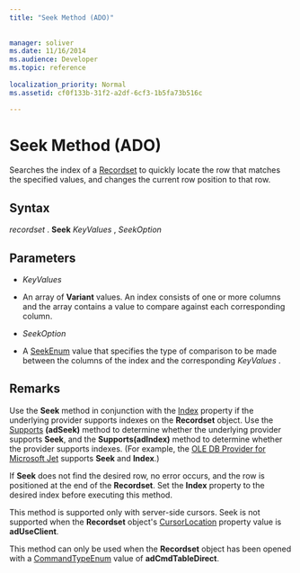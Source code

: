```yaml
---
title: "Seek Method (ADO)"
 
 
manager: soliver
ms.date: 11/16/2014
ms.audience: Developer
ms.topic: reference
  
localization_priority: Normal
ms.assetid: cf0f133b-31f2-a2df-6cf3-1b5fa73b516c

---
```


# Seek Method (ADO)

Searches the index of a [Recordset](recordset-object-ado.md) to quickly locate the row that matches the specified values, and changes the current row position to that row. 
  
## Syntax

 *recordset*  . **Seek** *KeyValues*  ,  *SeekOption* 
  
## Parameters

-  *KeyValues* 
    
- An array of **Variant** values. An index consists of one or more columns and the array contains a value to compare against each corresponding column. 
    
-  *SeekOption* 
    
- A [SeekEnum](seekenum.md) value that specifies the type of comparison to be made between the columns of the index and the corresponding  *KeyValues*  . 
    
## Remarks

Use the **Seek** method in conjunction with the [Index](index-property-ado.md) property if the underlying provider supports indexes on the **Recordset** object. Use the [Supports](supports-method-ado.md) **(adSeek)** method to determine whether the underlying provider supports **Seek**, and the **Supports(adIndex)** method to determine whether the provider supports indexes. (For example, the [OLE DB Provider for Microsoft Jet](microsoft-ole-db-provider-for-microsoft-jet.md) supports **Seek** and **Index**.) 
  
If **Seek** does not find the desired row, no error occurs, and the row is positioned at the end of the **Recordset**. Set the **Index** property to the desired index before executing this method. 
  
This method is supported only with server-side cursors. Seek is not supported when the **Recordset** object's [CursorLocation](cursorlocation-property-ado.md) property value is **adUseClient**. 
  
This method can only be used when the **Recordset** object has been opened with a [CommandTypeEnum](commandtypeenum.md) value of **adCmdTableDirect**. 
  

